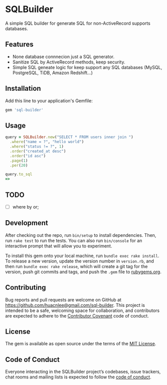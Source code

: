 # SQLBuilder

A simple SQL builder for generate SQL for non-ActiveRecord supports databases.

## Features

- None database connnecion just a SQL generator.
- Sanitize SQL by ActiveRecord methods, keep security.
- Simple SQL geneate logic for keep support any SQL databases (MySQL, PostgreSQL, TiDB, Amazon Redshift...)

## Installation

Add this line to your application's Gemfile:

```ruby
gem 'sql-builder'
```

## Usage

```rb
query = SQLBuilder.new("SELECT * FROM users inner join ")
  .where("name = ?", "hello world")
  .where("status != ?", 1)
  .order("created_at desc")
  .order("id asc")
  .page(1)
  .per(20)

query.to_sql
=>
```

## TODO

- [ ] where by or;

## Development

After checking out the repo, run `bin/setup` to install dependencies. Then, run `rake test` to run the tests. You can also run `bin/console` for an interactive prompt that will allow you to experiment.

To install this gem onto your local machine, run `bundle exec rake install`. To release a new version, update the version number in `version.rb`, and then run `bundle exec rake release`, which will create a git tag for the version, push git commits and tags, and push the `.gem` file to [rubygems.org](https://rubygems.org).

## Contributing

Bug reports and pull requests are welcome on GitHub at https://github.com/huacnlee@gmail.com/sql-builder. This project is intended to be a safe, welcoming space for collaboration, and contributors are expected to adhere to the [Contributor Covenant](http://contributor-covenant.org) code of conduct.

## License

The gem is available as open source under the terms of the [MIT License](https://opensource.org/licenses/MIT).

## Code of Conduct

Everyone interacting in the SQLBuilder project’s codebases, issue trackers, chat rooms and mailing lists is expected to follow the [code of conduct](https://github.com/huacnlee@gmail.com/sql-builder/blob/master/CODE_OF_CONDUCT.md).
